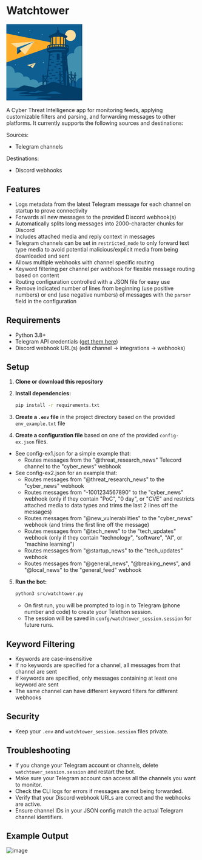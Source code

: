 # Watchtower

<img src="./watchtower.png" alt="Watchtower Logo" width="200" height="200" />

A Cyber Threat Intelligence app for monitoring feeds, applying customizable filters and parsing, and forwarding messages to other platforms. It currently supports the following sources and destinations:

Sources:
- Telegram channels

Destinations:
- Discord webhooks

## Features
- Logs metadata from the latest Telegram message for each channel on startup to prove connectivity
- Forwards all new messages to the provided Discord webhook(s)
- Automatically splits long messages into 2000-character chunks for Discord
- Includes attached media and reply context in messages
- Telegram channels can be set in `restricted_mode` to only forward text type media to avoid potential malicious/explicit media from being downloaded and sent
- Allows multiple webhooks with channel specific routing
- Keyword filtering per channel per webhook for flexible message routing based on content
- Routing configuration controlled with a JSON file for easy use
- Remove indicated number of lines from beginning (use positive numbers) or end (use negative numbers) of messages with the `parser` field in the configuration

## Requirements
- Python 3.8+
- Telegram API credentials ([get them here](https://my.telegram.org/apps))
- Discord webhook URL(s) (edit channel -> integrations -> webhooks)

## Setup
1. **Clone or download this repository**
2. **Install dependencies:**
   ```bash
   pip install -r requirements.txt
   ```
3. **Create a `.env` file** in the project directory based on the provided `env_example.txt` file

4. **Create a configuration file** based on one of the provided `config-ex.json` files.
- See config-ex1.json for a simple example that:
   - Routes messages from the "@threat_research_news" Telecord channel to the "cyber_news" webhook
- See config-ex2.json for an example that:
   - Routes messages from "@threat_research_news" to the "cyber_news" webhook
   - Routes messages from "-1001234567890" to the "cyber_news" webhook (only if they contain "PoC", "0 day", or "CVE" and restricts attached media to data types and trims the last 2 lines off the messages)
   - Routes messages from "@new_vulnerabilities" to the "cyber_news" webhook (and trims the first line off the message)
   - Routes messages from "@tech_news" to the "tech_updates" webhook (only if they contain "technology", "software", "AI", or "machine learning")
   - Routes messages from "@startup_news" to the "tech_updates" webhook
   - Routes messages from "@general_news", "@breaking_news", and "@local_news" to the "general_feed" webhook

5. **Run the bot:**
   ```bash
   python3 src/watchtower.py
   ```
   - On first run, you will be prompted to log in to Telegram (phone number and code) to create your Telethon session.
   - The session will be saved in `confg/watchtower_session.session` for future runs.

## Keyword Filtering
- Keywords are case-insensitive
- If no keywords are specified for a channel, all messages from that channel are sent
- If keywords are specified, only messages containing at least one keyword are sent
- The same channel can have different keyword filters for different webhooks

## Security
- Keep your `.env` and `watchtower_session.session` files private.

## Troubleshooting
- If you change your Telegram account or channels, delete `watchtower_session.session` and restart the bot.
- Make sure your Telegram account can access all the channels you want to monitor.
- Check the CLI logs for errors if messages are not being forwarded.
- Verify that your Discord webhook URLs are correct and the webhooks are active.
- Ensure channel IDs in your JSON config match the actual Telegram channel identifiers.

## Example Output
<img width="625" height="669" alt="image" src="https://github.com/user-attachments/assets/fe1f2d60-ae6d-4003-8e40-d57523313c0e" />
